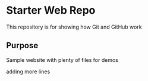 # Starter Web Repo

This repository is for showing how Git and GitHub work

## Purpose

Sample website with plenty of files for demos

adding more lines
